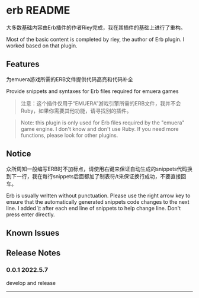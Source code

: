 # erb README
大多数基础内容由Erb插件的作者Riey完成，我在其插件的基础上进行了重构。

Most of the basic content is completed by riey, the author of Erb plugin.
I worked based on that plugin.

## Features
为emuera游戏所需的ERB文件提供代码高亮和代码补全

Provide snippets and syntaxes for Erb files required for emuera games

>注意：这个插件仅用于“EMUERA”游戏引擎所需的ERB文件，我并不会Ruby，如果你需要其他功能，请寻找别的插件。

>Note: this plugin is only used for Erb files required by the "emuera" game engine. I don't know and don't use Ruby. If you need more functions, please look for other plugins.
## Notice
众所周知一般编写ERB时不加标点，请使用右键来保证自动生成的snippets代码换到下一行，我在每行snippets后面都加了制表符/t来保证换行成功，不要直接回车。

 Erb is usually written without punctuation. Please use the right arrow key to ensure that the automatically generated snippets code changes to the next line. I added \t after each end line of snippets to help change line. Don't press enter directly.

## Known Issues

## Release Notes

### 0.0.1 2022.5.7
develop and release


-----------------------------------------------------------------------------------------------------------
